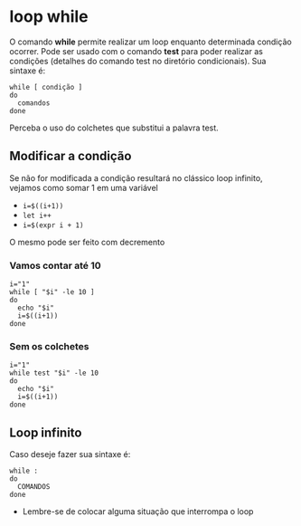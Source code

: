 # loop while

O comando **while** permite realizar um loop enquanto determinada condição ocorrer. Pode ser usado com o comando **test** para poder realizar as condições
(detalhes do comando test no diretório condicionais). Sua sintaxe é:

```
while [ condição ] 
do 
  comandos
done  
```

Perceba o uso do colchetes que substitui a palavra test. 

## Modificar a condição

Se não for modificada a condição resultará no clássico loop infinito, vejamos como somar 1 em uma variável

* `i=$((i+1))`
* `let i++`
* `i=$(expr i + 1)`

O mesmo pode ser feito com decremento

### Vamos contar até 10
```
i="1"
while [ "$i" -le 10 ]
do
  echo "$i"
  i=$((i+1))
done  
```

### Sem os colchetes
```
i="1"
while test "$i" -le 10
do
  echo "$i"
  i=$((i+1))
done 
```

## Loop infinito

Caso deseje fazer sua sintaxe é:

```
while : 
do
  COMANDOS  
done
```

* Lembre-se de colocar alguma situação que interrompa o loop

